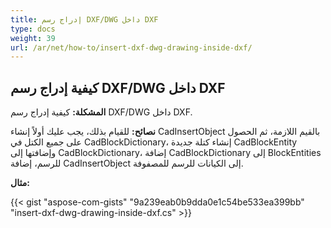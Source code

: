 ```yaml
---
title: إدراج رسم DXF/DWG داخل DXF
type: docs
weight: 39
url: /ar/net/how-to/insert-dxf-dwg-drawing-inside-dxf/
---
```


## **كيفية إدراج رسم DXF/DWG داخل DXF**

**المشكلة:** كيفية إدراج رسم DXF/DWG داخل DXF.

**نصائح:** للقيام بذلك، يجب عليك أولاً إنشاء CadInsertObject بالقيم اللازمة، ثم الحصول على جميع الكتل في CadBlockDictionary، إنشاء كتلة جديدة CadBlockEntity وإضافتها إلى CadBlockDictionary، إضافة CadBlockDictionary إلى BlockEntities للرسم، إضافة CadInsertObject إلى الكيانات للرسم للمصفوفة.

**مثال:**

{{< gist "aspose-com-gists" "9a239eab0b9dda0e1c54be533ea399bb" "insert-dxf-dwg-drawing-inside-dxf.cs" >}}
